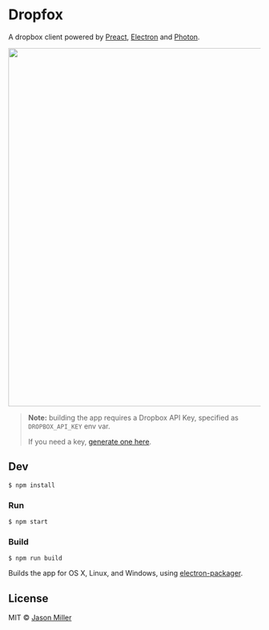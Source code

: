 # Dropfox

A dropbox client powered by [Preact], [Electron] and [Photon].


<img src="http://i.imgur.com/fN1PmUN.png" width="717">


> **Note:** building the app requires a Dropbox API Key, specified as `DROPBOX_API_KEY` env var.
>
> If you need a key, [generate one here](https://www.dropbox.com/developers/apps/).

## Dev

```
$ npm install
```

### Run

```
$ npm start
```

### Build

```
$ npm run build
```

Builds the app for OS X, Linux, and Windows, using [electron-packager](https://github.com/maxogden/electron-packager).


## License

MIT © [Jason Miller](http://jasonformat.com)

[preact]: https://github.com/developit/preact
[electron]: https://github.com/atom/electron
[photon]: https://github.com/connors/photon
